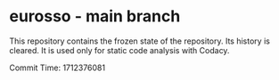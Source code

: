 # eurosso - main branch

This repository contains the frozen state of the repository.
Its history is cleared. It is used only for static code
analysis with Codacy.

Commit Time: 1712376081